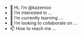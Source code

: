 - 👋 Hi, I’m @kazemoo
- 👀 I’m interested in ...
- 🌱 I’m currently learning ...
- 💞️ I’m looking to collaborate on ...
- 📫 How to reach me ...

<!---
kazemoo/kazemoo is a ✨ special ✨ repository because its `README.md` (this file) appears on your GitHub profile.
You can click the Preview link to take a look at your changes.
--->
